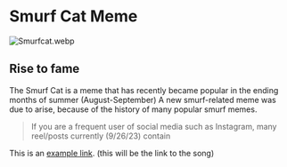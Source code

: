 # Smurf Cat Meme
![Smurfcat.webp](https://static.wikia.nocookie.net/meme/images/6/62/Smurfcat.png/revision/latest?cb=20230913155257)
## Rise to fame
The Smurf Cat is a meme that has recently became popular in the ending months of summer (August-September)
A new smurf-related meme was due to arise, because of the history of many popular smurf memes.
>If you are a frequent user of social media such as Instagram, many reel/posts currently (9/26/23) contain 



This is an [example link](http://example.com/ "With a Title"). (this will be the link to the song)
